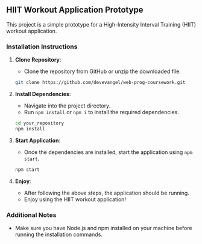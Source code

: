 ## HIIT Workout Application Prototype

This project is a simple prototype for a High-Intensity Interval Training (HIIT) workout application.

### Installation Instructions

1. **Clone Repository**: 
   - Clone the repository from GitHub or unzip the downloaded file.

    ```bash
    git clone https://github.com/devevangel/web-prog-coursework.git
    ```

2. **Install Dependencies**: 
   - Navigate into the project directory.
   - Run `npm install` or `npm i` to install the required dependencies.

    ```bash
    cd your_repository
    npm install
    ```

3. **Start Application**: 
   - Once the dependencies are installed, start the application using `npm start`.

    ```bash
    npm start
    ```

4. **Enjoy**: 
   - After following the above steps, the application should be running. 
   - Enjoy using the HIIT workout application!

### Additional Notes

- Make sure you have Node.js and npm installed on your machine before running the installation commands.

